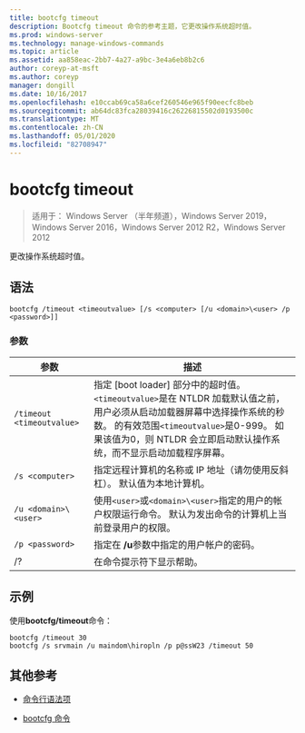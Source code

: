 ```yaml
---
title: bootcfg timeout
description: Bootcfg timeout 命令的参考主题，它更改操作系统超时值。
ms.prod: windows-server
ms.technology: manage-windows-commands
ms.topic: article
ms.assetid: aa858eac-2bb7-4a27-a9bc-3e4a6eb8b2c6
author: coreyp-at-msft
ms.author: coreyp
manager: dongill
ms.date: 10/16/2017
ms.openlocfilehash: e10ccab69ca58a6cef260546e965f90eecfc8beb
ms.sourcegitcommit: ab64dc83fca28039416c26226815502d0193500c
ms.translationtype: MT
ms.contentlocale: zh-CN
ms.lasthandoff: 05/01/2020
ms.locfileid: "82708947"
---
```

# <a name="bootcfg-timeout"></a>bootcfg timeout

> 适用于： Windows Server （半年频道），Windows Server 2019，Windows Server 2016，Windows Server 2012 R2，Windows Server 2012

更改操作系统超时值。

## <a name="syntax"></a>语法

```
bootcfg /timeout <timeoutvalue> [/s <computer> [/u <domain>\<user> /p <password>]]
```

### <a name="parameters"></a>参数

| 参数 | 描述 |
| --------- | ----------- |
| `/timeout <timeoutvalue>` | 指定 [boot loader] 部分中的超时值。 `<timeoutvalue>`是在 NTLDR 加载默认值之前，用户必须从启动加载器屏幕中选择操作系统的秒数。 的有效范围`<timeoutvalue>`是0-999。 如果该值为0，则 NTLDR 会立即启动默认操作系统，而不显示启动加载程序屏幕。 |
| `/s <computer>` | 指定远程计算机的名称或 IP 地址（请勿使用反斜杠）。 默认值为本地计算机。 |
| `/u <domain>\<user>`  | 使用`<user>`或`<domain>\<user>`指定的用户的帐户权限运行命令。 默认为发出命令的计算机上当前登录用户的权限。 |
| `/p <password>` | 指定在 **/u**参数中指定的用户帐户的密码。 |
| /? | 在命令提示符下显示帮助。 |

## <a name="examples"></a>示例

使用**bootcfg/timeout**命令：

```
bootcfg /timeout 30
bootcfg /s srvmain /u maindom\hiropln /p p@ssW23 /timeout 50
```

## <a name="additional-references"></a>其他参考

- [命令行语法项](command-line-syntax-key.md)

- [bootcfg 命令](bootcfg.md)
